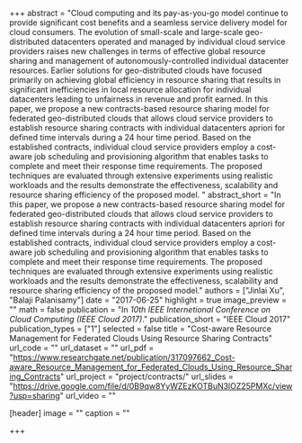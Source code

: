 +++
abstract = "Cloud computing and its pay-as-you-go model continue to provide significant cost benefits and a seamless service delivery model for cloud consumers. The evolution of small-scale and large-scale geo-distributed datacenters operated and managed by individual cloud service providers raises new challenges in terms of effective global resource sharing and management of autonomously-controlled individual datacenter resources. Earlier solutions for geo-distributed clouds have focused primarily on achieving global efficiency in resource sharing that results in significant inefficiencies in local resource allocation for individual datacenters leading to unfairness in revenue and profit earned. In this paper, we propose a new contracts-based resource sharing model for federated geo-distributed clouds that allows cloud service providers to establish resource sharing contracts with individual datacenters apriori for defined time intervals during a 24 hour time period. Based on the established contracts, individual cloud service providers employ a cost-aware job scheduling and provisioning algorithm that enables tasks to complete and meet their response time requirements. The proposed techniques are evaluated through extensive experiments using realistic workloads and the results demonstrate the effectiveness, scalability and resource sharing efficiency of the proposed model. "
abstract_short = "In this paper, we propose a new contracts-based resource sharing model for federated geo-distributed clouds that allows cloud service providers to establish resource sharing contracts with individual datacenters apriori for defined time intervals during a 24 hour time period. Based on the established contracts, individual cloud service providers employ a cost-aware job scheduling and provisioning algorithm that enables tasks to complete and meet their response time requirements. The proposed techniques are evaluated through extensive experiments using realistic workloads and the results demonstrate the effectiveness, scalability and resource sharing efficiency of the proposed model."
authors = ["Jinlai Xu", "Balaji Palanisamy"]
date = "2017-06-25"
highlight = true
image_preview = ""
math = false
publication = "In *10th IEEE Internetional Conference on Cloud Computing (IEEE Cloud 2017)*."
publication_short = "IEEE Cloud 2017"
publication_types = ["1"]
selected = false
title = "Cost-aware Resource Management for Federated Clouds Using Resource Sharing Contracts"
url_code = ""
url_dataset = ""
url_pdf = "https://www.researchgate.net/publication/317097662_Cost-aware_Resource_Management_for_Federated_Clouds_Using_Resource_Sharing_Contracts"
url_project = "project/contracts/"
url_slides = "https://drive.google.com/file/d/0B9qw8YyWZEzKOTBuN3lOZ25PMXc/view?usp=sharing"
url_video = ""

[header]
image = ""
caption = ""

+++

